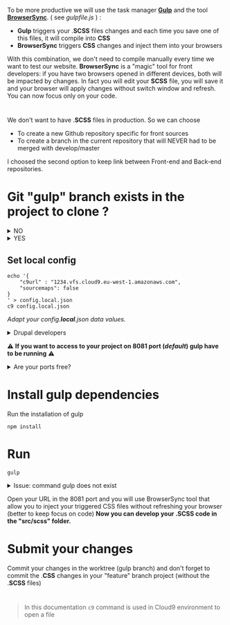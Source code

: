 


To be more productive we will use the task manager **[Gulp](https://gulpjs.com/)** and the tool **[BrowserSync](https://www.browsersync.io/)**. ( see _gulpfile.js_ ) :

-   **Gulp**  triggers your .**SCSS** files changes and each time you save one of this files,  it will compile into  **CSS**
-   **BrowserSync**  triggers **CSS** changes and inject them into your browsers

With this combination, we don't need to compile manually every time we want to test our website.  **BrowserSync** is a "magic" tool for front developers: if you have two browsers opened in different devices, both will be impacted by changes. In fact you will edit your  **SCSS** file, you will save it and your browser will apply changes without switch window and refresh. You can now focus only on your code.
#
We don't want to have .**SCSS** files in production. So we can choose 
 - To create a new Github repository specific for front sources
 - To create a branch in the current repository that will NEVER had to be merged with develop/master

I choosed the second option to keep link between Front-end and Back-end repositories.

# Git "gulp" branch exists in the project to clone ?

<details><summary>NO</summary><p>

```
cd %THEME_FOLDER%
git remote get-url --all origin | git clone `xargs` gulp
rm -rf gulp/**
cd gulp
git checkout -b gulp
git clone https:``//github.com/julien-/gulp_browsersync
mv gulp_browsersync/* .
mv gulp_browsersync/.csscomb.json .
rm -rf gulp_browsersync/
echo ".csscomb.json
config.default.json
config.local.json
gulpfile.js
package.json
node_modules"  > .gitignore
git add .
ll
```
Is there files to remove for the current branch "gulp" (for sample ".jenkinsfile") ? If no, you can commit
```
git commit -m "First commit: remove useless files."
```

# Set config files
1.  _config.**default**.json_ : original file from Library cloned ([https://github.com/julien-/gulp_browsersync](https://github.com/julien-/gulp_browsersync))
2.  _config.**project**.json_ : Overrides  _config.**default**.json._ Set default config for future builds for this project and for your colleagues.
3.  _config.**local**.json_ : Overrides  _config.**project**.json._ Non-versioned file, only used in your local environment

```
cp config.default.json config.project.json
c9 config.project.json
cp config.default.json config.local.json
c9 config.local.json
```
Adapt your _config.**project**.json_ data values. After that, remove from config.**local**.json the data already defined in config.**project**.json (in theory you just need to have "c9url" data in config.**local**.json).
`git commit -am "Adding config files."`
</p></details>

<details><summary>YES</summary><p>

```
cd %THEME_FOLDER%
git remote get-url --all origin | git clone `xargs` --branch gulp gulp
cd gulp
git clone https://github.com/julien-/gulp_browsersync
mv gulp_browsersync/* .
mv gulp_browsersync/.csscomb.json .
rm -rf gulp_browsersync/
```
</p></details>

## Set local config
```
echo '{
    "c9url" : "1234.vfs.cloud9.eu-west-1.amazonaws.com",
    "sourcemaps": false
}
' > config.local.json
c9 config.local.json
```
*Adapt your _config.**local**.json_ data values.*

<details><summary>Drupal developers</summary><p>
To not have troubles of Fonts, update your *settings.php* by adding the port to your `$base_url` _(do not hesitate to chmod 777 your settings.php in development environment)_ :

```
chmod 777 build/sites/default/settings.php
c9 build/sites/default/settings.php
```
```
$base_url = 'https://toto.com/%PROJECT_FOLDER%/build';
$base_url = 'https://toto.com:8081/%PROJECT_FOLDER%/build';
```
</p></details>

:warning: **If you want to access to your project on 8081 port (*default*) gulp have to be running** :warning:

<details><summary>Are your ports free?</summary><p>
Cloud9 open only 8080 8081 and 8082 ports. So you have to use one of this port

```
sudo netstat -tulpn | grep 8081
```

If your 8081 port is used, you have to free it by updating your C9 Devops configuration according your profile installed (LAMP or Docker) :

LAMP : `sudo salt-call state.apply profiles.lamp`
DOCKER : `sudo salt-call state.apply profiles.docker`

OR maybe kill the process gulp non-stopped
```
pidof gulp
kill %YOUR_PROCESS_ID%
```
</p></details>

# Install gulp dependencies
Run the installation of gulp
```
npm install
```

# Run

```
gulp
```
<details><summary>Issue: command gulp does not exist</summary><p>

```
npm install --global gulp-cli
```
</p></details>

Open your URL in the 8081 port and you will use BrowserSync tool that allow you to inject your triggered CSS files without refreshing your browser (better to keep focus on code)
**Now you can develop your .SCSS code in the "src/scss" folder.**

# Submit your changes
Commit your changes in the worktree (gulp branch) and don't forget to commit the .**CSS** changes in your "feature" branch project (without the .**SCSS** files)



#
> In this documentation `c9` command is used in Cloud9 environment to open a file
